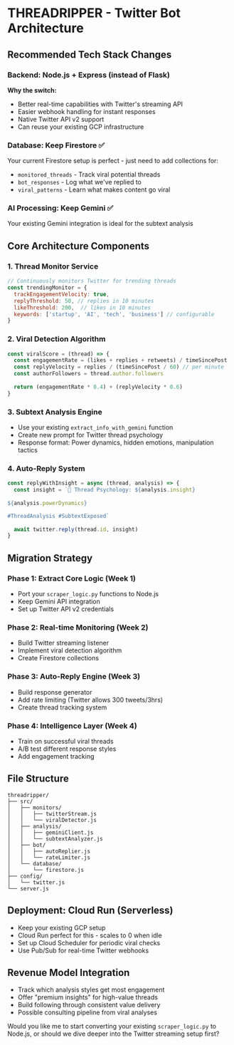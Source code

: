 # THREADRIPPER - Twitter Bot Architecture

## Recommended Tech Stack Changes

### Backend: **Node.js + Express** (instead of Flask)
**Why the switch:**
- Better real-time capabilities with Twitter's streaming API
- Easier webhook handling for instant responses
- Native Twitter API v2 support
- Can reuse your existing GCP infrastructure

### Database: Keep **Firestore** ✅
Your current Firestore setup is perfect - just need to add collections for:
- `monitored_threads` - Track viral potential threads
- `bot_responses` - Log what we've replied to
- `viral_patterns` - Learn what makes content go viral

### AI Processing: Keep **Gemini** ✅
Your existing Gemini integration is ideal for the subtext analysis

## Core Architecture Components

### 1. **Thread Monitor Service**
```javascript
// Continuously monitors Twitter for trending threads
const trendingMonitor = {
  trackEngagementVelocity: true,
  replyThreshold: 50, // replies in 10 minutes
  likeThreshold: 200,  // likes in 10 minutes
  keywords: ['startup', 'AI', 'tech', 'business'] // configurable
}
```

### 2. **Viral Detection Algorithm**
```javascript
const viralScore = (thread) => {
  const engagementRate = (likes + replies + retweets) / timeSincePost
  const replyVelocity = replies / (timeSincePost / 60) // per minute
  const authorFollowers = thread.author.followers
  
  return (engagementRate * 0.4) + (replyVelocity * 0.6)
}
```

### 3. **Subtext Analysis Engine**
- Use your existing `extract_info_with_gemini` function
- Create new prompt for Twitter thread psychology
- Response format: Power dynamics, hidden emotions, manipulation tactics

### 4. **Auto-Reply System**
```javascript
const replyWithInsight = async (thread, analysis) => {
  const insight = `🧠 Thread Psychology: ${analysis.insight}
  
${analysis.powerDynamics}

#ThreadAnalysis #SubtextExposed`
  
  await twitter.reply(thread.id, insight)
}
```

## Migration Strategy

### Phase 1: Extract Core Logic (Week 1)
- Port your `scraper_logic.py` functions to Node.js
- Keep Gemini API integration
- Set up Twitter API v2 credentials

### Phase 2: Real-time Monitoring (Week 2)
- Build Twitter streaming listener
- Implement viral detection algorithm
- Create Firestore collections

### Phase 3: Auto-Reply Engine (Week 3)
- Build response generator
- Add rate limiting (Twitter allows 300 tweets/3hrs)
- Create thread tracking system

### Phase 4: Intelligence Layer (Week 4)
- Train on successful viral threads
- A/B test different response styles
- Add engagement tracking

## File Structure
```
threadripper/
├── src/
│   ├── monitors/
│   │   ├── twitterStream.js
│   │   └── viralDetector.js
│   ├── analysis/
│   │   ├── geminiClient.js
│   │   └── subtextAnalyzer.js
│   ├── bot/
│   │   ├── autoReplier.js
│   │   └── rateLimiter.js
│   └── database/
│       └── firestore.js
├── config/
│   └── twitter.js
└── server.js
```

## Deployment: **Cloud Run** (Serverless)
- Keep your existing GCP setup
- Cloud Run perfect for this - scales to 0 when idle
- Set up Cloud Scheduler for periodic viral checks
- Use Pub/Sub for real-time Twitter webhooks

## Revenue Model Integration
- Track which analysis styles get most engagement
- Offer "premium insights" for high-value threads  
- Build following through consistent value delivery
- Possible consulting pipeline from viral analyses

Would you like me to start converting your existing `scraper_logic.py` to Node.js, or should we dive deeper into the Twitter streaming setup first?